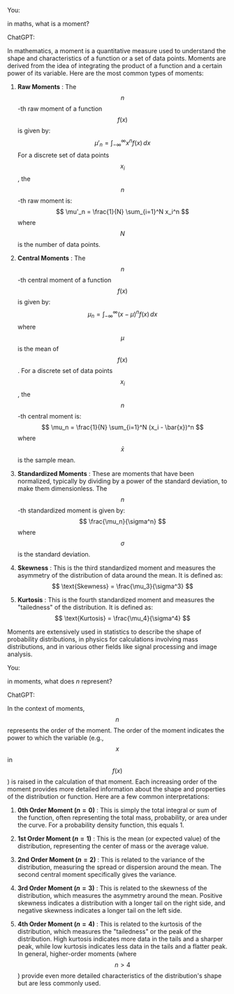 
You: 

in maths, what is a moment?

ChatGPT: 

In mathematics, a moment is a quantitative measure used to understand the shape and characteristics of a function or a set of data points. Moments are derived from the idea of integrating the product of a function and a certain power of its variable. Here are the most common types of moments:
 
1. **Raw Moments** : The $$n$$-th raw moment of a function $$f(x)$$ is given by:$$
 \mu'_n = \int_{-\infty}^{\infty} x^n f(x) \, dx 
$$
For a discrete set of data points $$x_i$$, the $$n$$-th raw moment is:$$
 \mu'_n = \frac{1}{N} \sum_{i=1}^N x_i^n 
$$
where $$N$$ is the number of data points.
 
2. **Central Moments** : The $$n$$-th central moment of a function $$f(x)$$ is given by:$$
 \mu_n = \int_{-\infty}^{\infty} (x - \mu)^n f(x) \, dx 
$$
where $$\mu$$ is the mean of $$f(x)$$. For a discrete set of data points $$x_i$$, the $$n$$-th central moment is:$$
 \mu_n = \frac{1}{N} \sum_{i=1}^N (x_i - \bar{x})^n 
$$
where $$\bar{x}$$ is the sample mean.
 
3. **Standardized Moments** : These are moments that have been normalized, typically by dividing by a power of the standard deviation, to make them dimensionless. The $$n$$-th standardized moment is given by:$$
 \frac{\mu_n}{\sigma^n} 
$$
where $$\sigma$$ is the standard deviation.
 
4. **Skewness** : This is the third standardized moment and measures the asymmetry of the distribution of data around the mean. It is defined as:$$
 \text{Skewness} = \frac{\mu_3}{\sigma^3} 
$$
 
5. **Kurtosis** : This is the fourth standardized moment and measures the "tailedness" of the distribution. It is defined as:$$
 \text{Kurtosis} = \frac{\mu_4}{\sigma^4} 
$$

Moments are extensively used in statistics to describe the shape of probability distributions, in physics for calculations involving mass distributions, and in various other fields like signal processing and image analysis.

You: 

in moments, what does $n$ represent?

ChatGPT: 

In the context of moments, $$n$$ represents the order of the moment. The order of the moment indicates the power to which the variable (e.g., $$x$$ in $$f(x)$$) is raised in the calculation of that moment. Each increasing order of the moment provides more detailed information about the shape and properties of the distribution or function. Here are a few common interpretations: 
1. **0th Order Moment ($n = 0$)** : This is simply the total integral or sum of the function, often representing the total mass, probability, or area under the curve. For a probability density function, this equals 1.
 
2. **1st Order Moment ($n = 1$)** : This is the mean (or expected value) of the distribution, representing the center of mass or the average value.
 
3. **2nd Order Moment ($n = 2$)** : This is related to the variance of the distribution, measuring the spread or dispersion around the mean. The second central moment specifically gives the variance.
 
4. **3rd Order Moment ($n = 3$)** : This is related to the skewness of the distribution, which measures the asymmetry around the mean. Positive skewness indicates a distribution with a longer tail on the right side, and negative skewness indicates a longer tail on the left side.
 
5. **4th Order Moment ($n = 4$)** : This is related to the kurtosis of the distribution, which measures the "tailedness" or the peak of the distribution. High kurtosis indicates more data in the tails and a sharper peak, while low kurtosis indicates less data in the tails and a flatter peak.
In general, higher-order moments (where $$n > 4$$) provide even more detailed characteristics of the distribution's shape but are less commonly used.
